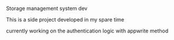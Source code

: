 Storage management system dev

This is a side project developed in my spare time

currently working on the authentication logic with appwrite method